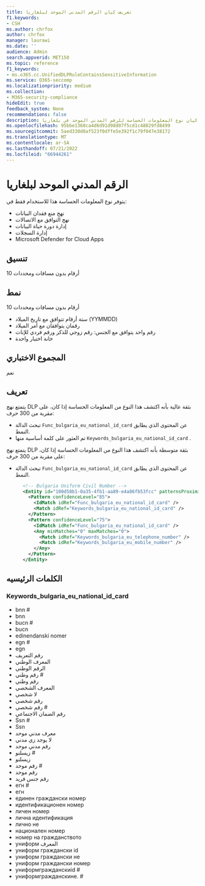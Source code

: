 ```yaml
---
title: تعريف كيان الرقم المدني الموحد لبلغاريا
f1.keywords:
- CSH
ms.author: chrfox
author: chrfox
manager: laurawi
ms.date: ''
audience: Admin
search.appverid: MET150
ms.topic: reference
f1_keywords:
- ms.o365.cc.UnifiedDLPRuleContainsSensitiveInformation
ms.service: O365-seccomp
ms.localizationpriority: medium
ms.collection:
- M365-security-compliance
hideEdit: true
feedback_system: None
recommendations: false
description: تعريف كيان نوع المعلومات الحساسة للرقم المدني الموحد في بلغاريا.
ms.openlocfilehash: 95bbe1368ca4d6d91d98d07f5cd1c48029fd8499
ms.sourcegitcommit: 5aed330d8af523f0dffe5e392f1c79f047e38172
ms.translationtype: MT
ms.contentlocale: ar-SA
ms.lasthandoff: 07/21/2022
ms.locfileid: "66944261"
---
```

# <a name="bulgaria-uniform-civil-number"></a>الرقم المدني الموحد لبلغاريا

يتوفر نوع المعلومات الحساسة هذا للاستخدام فقط في:

- نهج منع فقدان البيانات
- نهج التوافق مع الاتصالات
- إدارة دورة حياة البيانات
- إدارة السجلات
- Microsoft Defender for Cloud Apps

## <a name="format"></a>تنسيق

10 أرقام بدون مسافات ومحددات

## <a name="pattern"></a>نمط

10 أرقام بدون مسافات ومحددات

- ستة أرقام تتوافق مع تاريخ الميلاد (YYMMDD)
- رقمان يتوافقان مع أمر الميلاد
- رقم واحد يتوافق مع الجنس: رقم زوجي للذكر ورقم فردي للإناث
- خانة اختيار واحدة

## <a name="checksum"></a>المجموع الاختباري

نعم

## <a name="definition"></a>تعريف

يتمتع نهج DLP بثقة عالية بأنه اكتشف هذا النوع من المعلومات الحساسة إذا كان، على مقربة من 300 حرف:

- تبحث الدالة `Func_bulgaria_eu_national_id_card` عن المحتوى الذي يطابق النمط.
- تم العثور على كلمة أساسية منها `Keywords_bulgaria_eu_national_id_card` .

يتمتع نهج DLP بثقة متوسطة بأنه اكتشف هذا النوع من المعلومات الحساسة إذا كان، على مقربة من 300 حرف:

- تبحث الدالة `Func_bulgaria_eu_national_id_card` عن المحتوى الذي يطابق النمط.

```xml
      <!-- Bulgaria Uniform Civil Number -->
      <Entity id="100d58b1-0a35-4fb1-aa89-e4a86fb53fcc" patternsProximity="300" recommendedConfidence="85">
        <Pattern confidenceLevel="85">
          <IdMatch idRef="Func_bulgaria_eu_national_id_card" />
          <Match idRef="Keywords_bulgaria_eu_national_id_card" />
        </Pattern>
        <Pattern confidenceLevel="75">
          <IdMatch idRef="Func_bulgaria_eu_national_id_card" />
          <Any minMatches="0" maxMatches="0">
            <Match idRef="Keywords_bulgaria_eu_telephone_number" />
            <Match idRef="Keywords_bulgaria_eu_mobile_number" />
          </Any>
        </Pattern>
      </Entity>
```

## <a name="keywords"></a>الكلمات الرئيسيه

### <a name="keywords_bulgaria_eu_national_id_card"></a>Keywords_bulgaria_eu_national_id_card

- bnn #
- bnn
- bucn #
- bucn
- edinendanski nomer
- egn #
- egn
- رقم التعريف
- المعرف الوطني
- الرقم الوطني
- رقم وطني #
- رقم وطني
- المعرف الشخصي
- لا شخصي
- رقم شخصي
- رقم شخصي #
- رقم الضمان الاجتماعي
- Ssn #
- Ssn
- معرف مدني موحد
- لا يوجد زي مدني
- رقم مدني موحد
- زيسلنو #
- زيسلنو
- رقم موحد #
- رقم موحد
- رقم جنس فريد
- егн #
- егн
- единен граждански номер
- идентификационен номер
- личен номер
- лична идентификация
- лично не
- национален номер
- номер на гражданството
- униформ المعرف
- униформ граждански id
- униформ граждански не
- униформ граждански номер
- униформгражданскиid #
- униформгражданскине. #